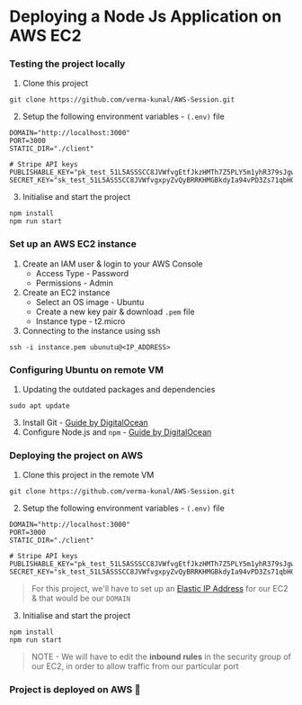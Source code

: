 # Deploying a Node Js Application on AWS EC2

### Testing the project locally

1. Clone this project
```
git clone https://github.com/verma-kunal/AWS-Session.git
```
2. Setup the following environment variables - `(.env)` file
```
DOMAIN="http://localhost:3000"
PORT=3000
STATIC_DIR="./client"

# Stripe API keys
PUBLISHABLE_KEY="pk_test_51L5ASSSCC8JVWfvgEtfJkzHMTh7Z5PLY5m1yhR379sJgwAVZEe13NaiG33wsHSyHnPJMjTNOosiPk6AeMI8q0ims0049IKffiu"
SECRET_KEY="sk_test_51L5ASSSCC8JVWfvgxpyZvQyBRRKHMGBkdyIa94vPD3Zs71qbHGrnSPLrJ0IW1R74fbcn1A85уESCFnrrp3aX002900JaunHrhe"
```
3. Initialise and start the project
```
npm install
npm run start
```

### Set up an AWS EC2 instance

1. Create an IAM user & login to your AWS Console
    - Access Type - Password
    - Permissions - Admin
2. Create an EC2 instance
    - Select an OS image - Ubuntu
    - Create a new key pair & download `.pem` file
    - Instance type - t2.micro
3. Connecting to the instance using ssh
```
ssh -i instance.pem ubunutu@<IP_ADDRESS>
```

### Configuring Ubuntu on remote VM

1. Updating the outdated packages and dependencies
```
sudo apt update
```
3. Install Git - [Guide by DigitalOcean](https://www.digitalocean.com/community/tutorials/how-to-install-git-on-ubuntu-22-04) 
4. Configure Node.js and `npm` - [Guide by DigitalOcean](https://www.digitalocean.com/community/tutorials/how-to-install-node-js-on-ubuntu-22-04)

### Deploying the project on AWS

1. Clone this project in the remote VM
```
git clone https://github.com/verma-kunal/AWS-Session.git
```
2. Setup the following environment variables - `(.env)` file
```
DOMAIN="http://localhost:3000"
PORT=3000
STATIC_DIR="./client"

# Stripe API keys
PUBLISHABLE_KEY="pk_test_51L5ASSSCC8JVWfvgEtfJkzHMTh7Z5PLY5m1yhR379sJgwAVZEe13NaiG33wsHSyHnPJMjTNOosiPk6AeMI8q0ims0049IKffiu"
SECRET_KEY="sk_test_51L5ASSSCC8JVWfvgxpyZvQyBRRKHMGBkdyIa94vPD3Zs71qbHGrnSPLrJ0IW1R74fbcn1A85уESCFnrrp3aX002900JaunHrhe"
```
> For this project, we'll have to set up an [Elastic IP Address](https://docs.aws.amazon.com/AWSEC2/latest/UserGuide/elastic-ip-addresses-eip.html) for our EC2 & that would be our `DOMAIN`

3. Initialise and start the project
```
npm install
npm run start
```

> NOTE - We will have to edit the **inbound rules** in the security group of our EC2, in order to allow traffic from our particular port

### Project is deployed on AWS 🎉
